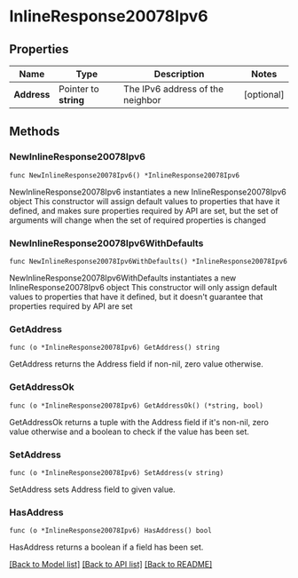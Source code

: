 # InlineResponse20078Ipv6

## Properties

Name | Type | Description | Notes
------------ | ------------- | ------------- | -------------
**Address** | Pointer to **string** | The IPv6 address of the neighbor | [optional] 

## Methods

### NewInlineResponse20078Ipv6

`func NewInlineResponse20078Ipv6() *InlineResponse20078Ipv6`

NewInlineResponse20078Ipv6 instantiates a new InlineResponse20078Ipv6 object
This constructor will assign default values to properties that have it defined,
and makes sure properties required by API are set, but the set of arguments
will change when the set of required properties is changed

### NewInlineResponse20078Ipv6WithDefaults

`func NewInlineResponse20078Ipv6WithDefaults() *InlineResponse20078Ipv6`

NewInlineResponse20078Ipv6WithDefaults instantiates a new InlineResponse20078Ipv6 object
This constructor will only assign default values to properties that have it defined,
but it doesn't guarantee that properties required by API are set

### GetAddress

`func (o *InlineResponse20078Ipv6) GetAddress() string`

GetAddress returns the Address field if non-nil, zero value otherwise.

### GetAddressOk

`func (o *InlineResponse20078Ipv6) GetAddressOk() (*string, bool)`

GetAddressOk returns a tuple with the Address field if it's non-nil, zero value otherwise
and a boolean to check if the value has been set.

### SetAddress

`func (o *InlineResponse20078Ipv6) SetAddress(v string)`

SetAddress sets Address field to given value.

### HasAddress

`func (o *InlineResponse20078Ipv6) HasAddress() bool`

HasAddress returns a boolean if a field has been set.


[[Back to Model list]](../README.md#documentation-for-models) [[Back to API list]](../README.md#documentation-for-api-endpoints) [[Back to README]](../README.md)


